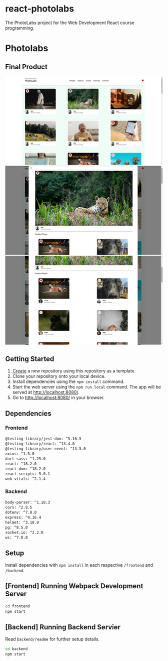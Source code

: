 # react-photolabs
The PhotoLabs project for the Web Development React course programming.

# Photolabs

## Final Product

!["Screenshot of front page"](https://github.com/Sleepyfatblackcat/photolabs/blob/main/doc/front.png)
!["Screenshot of modal"](https://github.com/Sleepyfatblackcat/photolabs/blob/main/doc/modal.png)
!["Screenshot of similar photos"](https://github.com/Sleepyfatblackcat/photolabs/blob/main/doc/similar.png)

## Getting Started

1. [Create](https://docs.github.com/en/repositories/creating-and-managing-repositories/creating-a-repository-from-a-template) a new repository using this repository as a template.
2. Clone your repository onto your local device.
3. Install dependencies using the `npm install` command.
3. Start the web server using the `npm run local` command. The app will be served at <http://localhost:8080/>.
4. Go to <http://localhost:8080/> in your browser.

## Dependencies

### Frontend
    @testing-library/jest-dom: ^5.16.5
    @testing-library/react: ^13.4.0
    @testing-library/user-event: ^13.5.0
    axios: ^1.5.0
    dart-sass: ^1.25.0
    react: ^18.2.0
    react-dom: ^18.2.0
    react-scripts: 5.0.1
    web-vitals: ^2.1.4

### Backend
    body-parser: ^1.18.3
    cors: ^2.8.5
    dotenv: ^7.0.0
    express: ^4.16.4
    helmet: ^3.18.0
    pg: ^8.5.0
    socket.io: ^2.2.0
    ws: ^7.0.0
    
## Setup

Install dependencies with `npm install` in each respective `/frontend` and `/backend`.

## [Frontend] Running Webpack Development Server

```sh
cd frontend
npm start
```

## [Backend] Running Backend Servier

Read `backend/readme` for further setup details.

```sh
cd backend
npm start
```
